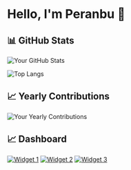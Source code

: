 # Hello, I'm Peranbu 👋

## 📊 GitHub Stats

![Your GitHub Stats](https://github-readme-stats.vercel.app/api?username=Peranbu&show_icons=true&count_private=true)

![Top Langs](https://github-readme-stats.vercel.app/api/top-langs/?username=Peranbu&layout=compact)

## 📈 Yearly Contributions

![Your Yearly Contributions](https://github-readme-streak-stats.herokuapp.com/?user=Peranbu)



## 📈 Dashboard

[![Widget 1](https://github-readme-stats.vercel.app/api?username=Peranbu&show_icons=true&count_private=true)](https://github-readme-stats.vercel.app/api?username=Peranbu&show_icons=true&count_private=true)
[![Widget 2](https://github-readme-stats.vercel.app/api/top-langs/?username=Peranbu&layout=compact)](https://github-readme-stats.vercel.app/api/top-langs/?username=Peranbu&layout=compact)
[![Widget 3](https://github-readme-streak-stats.herokuapp.com/?user=Peranbu)](https://github-readme-streak-stats.herokuapp.com/?user=Peranbu)

